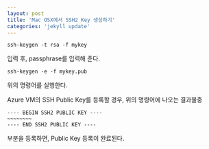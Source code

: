 ```yaml
---
layout: post
title: 'Mac OSX에서 SSH2 Key 생성하기'
categories: 'jekyll update'
---
```


`ssh-keygen -t rsa -f mykey`

입력 후, passphrase를 입력해 준다.

`ssh-keygen -e -f mykey.pub`

위의 명령어를 실행한다.

Azure VM의 SSH Public Key를 등록할 경우, 위의 명령어에 나오는 결과물중

 	---- BEGIN SSH2 PUBLIC KEY ----
	~~~~~~~~
	---- END SSH2 PUBLIC KEY ----

부분을 등록하면, Public Key 등록이 완료된다.